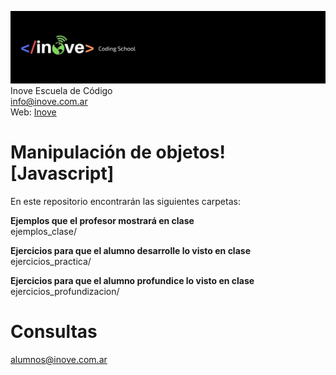 ![Inove banner](inove.jpg)
Inove Escuela de Código\
info@inove.com.ar\
Web: [Inove](http://inove.com.ar)

# Manipulación de objetos! [Javascript]
En este repositorio encontrarán las siguientes carpetas:

__Ejemplos que el profesor mostrará en clase__\
ejemplos_clase/

__Ejercicios para que el alumno desarrolle lo visto en clase__\
ejercicios_practica/

__Ejercicios para que el alumno profundice lo visto en clase__\
ejercicios_profundizacion/

# Consultas
alumnos@inove.com.ar
